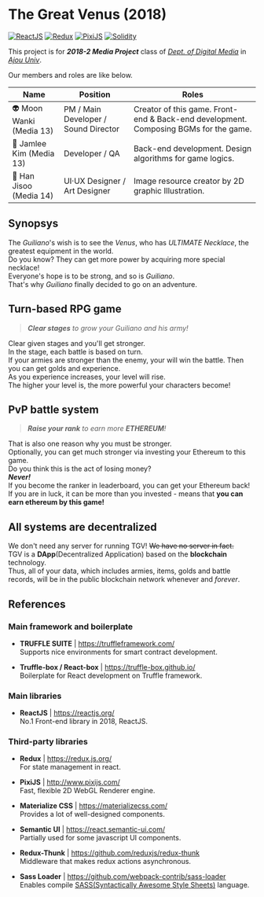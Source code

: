 # The Great Venus (2018)
[![ReactJS](https://img.shields.io/badge/ReactJS-v16.4.0-blue.svg)](https://reactjs.org/)
[![Redux](https://img.shields.io/badge/Redux-v4.0-9857cc.svg)](https://redux.js.org/)
[![PixiJS](https://img.shields.io/badge/PixiJS-v4.8.2-e5405b.svg)](http://www.pixijs.com/)
[![Solidity](https://img.shields.io/badge/Solidity-v0.4.22-6f7f8e.svg)](https://solidity.readthedocs.io)  

This project is for ***2018-2 Media Project*** class of [*Dept. of Digital Media*](http://media.ajou.ac.kr) in [*Ajou Univ*](http://www.ajou.ac.kr).  

Our members and roles are like below.

Name | Position | Roles
---|---|---
:alien: Moon Wanki (Media 13) | PM / Main Developer / Sound Director | Creator of this game. Front-end & Back-end development. Composing BGMs for the game.
:boy: Jamlee Kim (Media 13) | Developer / QA | Back-end development. Design algorithms for game logics.
:woman: Han Jisoo (Media 14) | UI·UX Designer / Art Designer | Image resource creator by 2D graphic Illustration.


## Synopsys

The *Guiliano*'s wish is to see the *Venus*, who has *ULTIMATE Necklace*, the greatest equipment in the world.  
Do you know? They can get more power by acquiring more special necklace!  
Everyone's hope is to be strong, and so is *Guiliano*.  
That's why *Guiliano* finally decided to go on an adventure.

## Turn-based RPG game

> ***Clear stages** to grow your Guiliano and his army!*  

Clear given stages and you'll get stronger.  
In the stage, each battle is based on turn.  
If your armies are stronger than the enemy, your will win the battle. Then you can get golds and experience.  
As you experience increases, your level will rise.  
The higher your level is, the more powerful your characters become!   


## PvP battle system
> ***Raise your rank** to earn more **ETHEREUM**!*  

That is also one reason why you must be stronger.  
Optionally, you can get much stronger via investing your Ethereum to this game.  
Do you think this is the act of losing money?  
***Never!***  
If you become the ranker in leaderboard, you can get your Ethereum back!  
If you are in luck, it can be more than you invested - means that **you can earn ethereum by this game!**


## All systems are decentralized

We don't need any server for running TGV! <del>We have no server in fact.</del>  
TGV is a **DApp**(Decentralized Application) based on the **blockchain** technology.  
Thus, all of your data, which includes armies, items, golds and battle records, will be in the public blockchain network whenever and *forever*.


## References

### Main framework and boilerplate

- **TRUFFLE SUITE** | https://truffleframework.com/  
Supports nice environments for smart contract development.  

- **Truffle-box / React-box** | https://truffle-box.github.io/  
Boilerplate for React development on Truffle framework.  


### Main libraries

- **ReactJS** | https://reactjs.org/  
No.1 Front-end library in 2018, ReactJS.  

### Third-party libraries

- **Redux** | https://redux.js.org/  
For state management in react.  

- **PixiJS** | http://www.pixijs.com/  
Fast, flexible 2D WebGL Renderer engine.  

- **Materialize CSS** | https://materializecss.com/  
Provides a lot of well-designed components.

- **Semantic UI** | https://react.semantic-ui.com/  
Partially used for some javascript UI components.

- **Redux-Thunk** | https://github.com/reduxjs/redux-thunk  
Middleware that makes redux actions asynchronous.  

- **Sass Loader** | https://github.com/webpack-contrib/sass-loader  
Enables compile [SASS(Syntactically Awesome Style Sheets)](https://sass-lang.com/) language.
